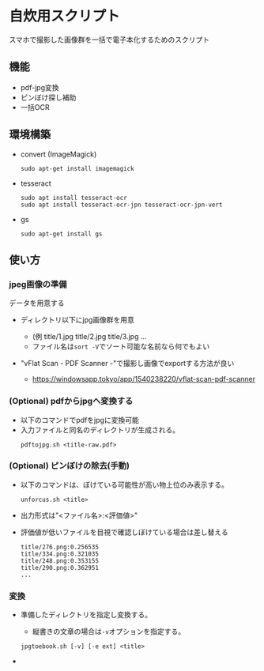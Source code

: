 # 自炊用スクリプト

スマホで撮影した画像群を一括で電子本化するためのスクリプト

## 機能

 - pdf-jpg変換
 - ピンぼけ探し補助
 - 一括OCR

## 環境構築

 - convert (ImageMagick)
   ```
   sudo apt-get install imagemagick
   ```
 
 - tesseract
   ```
   sudo apt install tesseract-ocr
   sudo apt install tesseract-ocr-jpn tesseract-ocr-jpn-vert
   ```

 - gs
   ```
   sudo apt-get install gs
   ```

## 使い方

### jpeg画像の準備

データを用意する
 - ディレクトリ以下にjpg画像群を用意
   - (例 title/1.jpg title/2.jpg title/3.jpg ...
   - ファイル名は`sort -V`でソート可能な名前なら何でもよい

 - "vFlat Scan - PDF Scanner -"で撮影し画像でexportする方法が良い
   - https://windowsapp.tokyo/app/1540238220/vflat-scan-pdf-scanner

### (Optional) pdfからjpgへ変換する

 - 以下のコマンドでpdfをjpgに変換可能
 - 入力ファイルと同名のディレクトリが生成される。
   ```
   pdftojpg.sh <title-raw.pdf>
   ```

### (Optional) ピンぼけの除去(手動)

 - 以下のコマンドは、ぼけている可能性が高い物上位のみ表示する。
    ```
    unforcus.sh <title>
    ```

 - 出力形式は"<ファイル名>:<評価値>"
 - 評価値が低いファイルを目視で確認しぼけている場合は差し替える
    ```
    title/276.png:0.256535
    title/334.png:0.321035
    title/248.png:0.353155
    title/290.png:0.362951
    ...
    ```

### 変換

 - 準備したディレクトリを指定し変換する。
    - 縦書きの文章の場合は`-v`オプションを指定する。
    ```
    jpgtoebook.sh [-v] [-e ext] <title>
    ```

 - <title>.pdfが生成される
